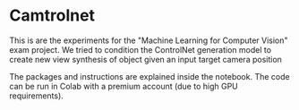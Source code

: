# Camtrolnet
This is are the experiments for the "Machine Learning for Computer Vision" exam project. We tried to condition the ControlNet generation model to create new view synthesis of object given an input target camera position

The packages and instructions are explained inside the notebook.
The code can be run in Colab with a premium account (due to high GPU requirements).
